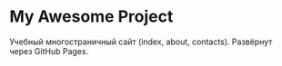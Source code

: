 # My Awesome Project
Учебный многостраничный сайт (index, about, contacts).
Развёрнут через GitHub Pages.
